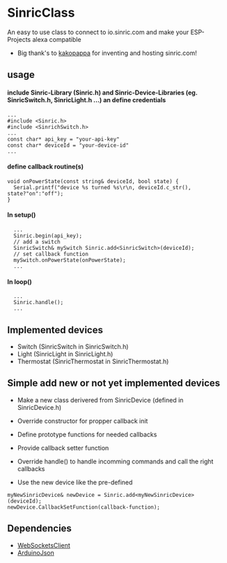 # SinricClass

An easy to use class to connect to io.sinric.com and make your ESP-Projects alexa compatible
- Big thank's to [kakopappa](https://github.com/kakopappa/sinric) for inventing and hosting sinric.com!

## usage
#### include Sinric-Library (Sinric.h) and Sinric-Device-Libraries (eg. SinricSwitch.h, SinricLight.h ...) an define credentials

```
...
#include <Sinric.h>
#include <SinrichSwitch.h>
...
const char* api_key = "your-api-key"
const char* deviceId = "your-device-id"
...
```
#### define callback routine(s)
```
void onPowerState(const string& deviceId, bool state) {
  Serial.printf("device %s turned %s\r\n, deviceId.c_str(), state?"on":"off");
}
```
#### In setup()
```
  ...
  Sinric.begin(api_key);
  // add a switch
  SinricSwitch& mySwitch Sinric.add<SinricSwitch>(deviceId);
  // set callback function
  mySwitch.onPowerState(onPowerState);
  ...
```
  
#### In loop()
```
  ...
  Sinric.handle();
  ...
```
## Implemented devices
- Switch (SinricSwitch in SinricSwitch.h)
- Light (SinricLight in SinricLight.h)
- Thermostat (SinricThermostat in SinricThermostat.h)

## Simple add new or not yet implemented devices
- Make a new class derivered from SinricDevice (defined in SinricDevice.h)
- Override constructor for propper callback init
- Define prototype functions for needed callbacks
- Provide callback setter function
- Override handle() to handle incomming commands and call the right callbacks

- Use the new device like the pre-defined 
```
myNewSinricDevice& newDevice = Sinric.add<myNewSinricDevice>(deviceId);
newDevice.CallbackSetFunction(callback-function);
```

## Dependencies
- [WebSocketsClient](https://github.com/Links2004/arduinoWebSockets/releases)
- [ArduinoJson](https://arduinojson.org/)
